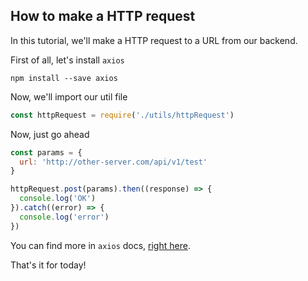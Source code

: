 ## How to make a HTTP request

In this tutorial, we'll make a HTTP request to a URL from our backend.

First of all, let's install `axios`

```
npm install --save axios
```

Now, we'll import our util file

```javascript
const httpRequest = require('./utils/httpRequest')
```

Now, just go ahead

```javascript
const params = {
  url: 'http://other-server.com/api/v1/test'
}

httpRequest.post(params).then((response) => {
  console.log('OK')
}).catch((error) => {
  console.log('error')
})
```

You can find more in `axios` docs, [right here](https://www.npmjs.com/package/axios).

That's it for today!
